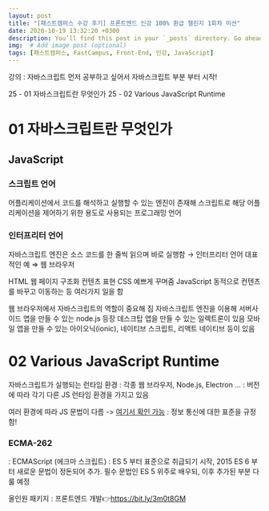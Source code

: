 ```yaml
---
layout: post
title: "[패스트캠퍼스 수강 후기] 프론트엔드 인강 100% 환급 챌린지 1회차 미션"
date: 2020-10-19 13:32:20 +0300
description: You’ll find this post in your `_posts` directory. Go ahead and edit it and re-build the site to see your changes. # Add post description (optional)
img:  # Add image post (optional)
tags: [패스트캠퍼스, FastCampus, Front-End, 인강, JavaScript]
---
```


강의
: 자바스크립트 먼저 공부하고 싶어서 자바스크립트 부분 부터 시작!

25 - 01 자바스크립트란 무엇인가
25 - 02 Various JavaScript Runtime


# 01 자바스크립트란 무엇인가

## JavaScript

### 스크립트 언어
어플리케이션에서 코드를 해석하고 실행할 수 있는 엔진이 존재해 스크립트로 해당 어플리케이션을 제어하기 위한 용도로 사용되는 프로그래밍 언어

### 인터프리터 언어
자바스크립트 엔진은 소스 코드를 한 줄씩 읽으며 바로 실행함 → 인터프리터 언어 
대표적인 예 ⇒ 웹 브라우저

HTML 웹 페이지 구조화 컨텐츠 표현
CSS 예쁘게 꾸며줌
JavaScript 동적으로 컨텐츠를 바꾸고 이동하는 등 여러가지 일을 함

웹 브라우저에서 자바스크립트의 역할이 중요해 짐
자바스크립트 엔진을 이용해 서버사이드 앱을 만들 수 있는 node.js 등장
데스크탑 앱을 만들 수 있는 일렉트론이 있음
모바일 앱을 만들 수 있는 아이오닉(ionic), 네이티브 스크립트, 리액트 네이티브 등이 있음

# 02 Various JavaScript Runtime

자바스크립트가 실행되는 런타임 환경
: 각종 웹 브라우저, Node.js, Electron ...
: 버전에 따라 각기 다른 JS 런타임 환경을 가지고 있음


여러 환경에 따라 JS 문법이 다름 -> [여기서 확인 가능](https://www.ecma-international.org/)
: 정보 통신에 대한 표준을 규정함!

### ECMA-262
: ECMAScript (에크마 스크립트)
: ES 5 부터 표준으로 취급되기 시작, 2015 ES 6 부터 새로운 문법이 정돈되어 추가.
필수 문법인 ES 5 위주로 배우되, 이후 추가된 부분 다룰 예정

올인원 패키지 : 프론트엔드 개발👉https://bit.ly/3m0t8GM